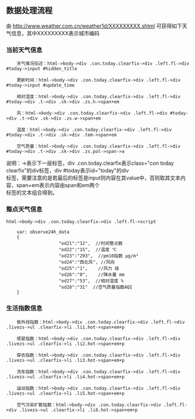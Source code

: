 ## 数据处理流程

由 http://www.weather.com.cn/weather1d/XXXXXXXXX.shtml 可获得如下天气信息，其中XXXXXXXXX表示城市编码

### 当前天气信息

		天气情况综述：html->body->div .con.today.clearfix->div .left.fl->div #today->input #hidden_title

		更新时间：html->body->div .con.today.clearfix->div .left.fl->div #today->input #update_time

		相对湿度：html->body->div .con.today.clearfix->div .left.fl->div #today->div .t->div .sk->div .zs.h->span+em

		风：html->body->div .con.today.clearfix->div .left.fl->div #today->div .t->div .sk->div .zs.w->span+em

		温度：html->body->div .con.today.clearfix->div .left.fl->div #today->div .t->div .sk->div .tem->span+em

		空气质量：html->body->div .con.today.clearfix->div .left.fl->div #today->div .t->div .sk->div .zs.pol->span->a

说明：->表示下一层标签，div .con.today.clearfix表示class="con today clearfix"的div标签，div #today表示id="today"的div  
标签，需要注意的是若最后的标签是input则内容在其value中，否则取其文本内容，span+em表示内容由span和em两个  
标签的文本组合得到。

### 整点天气信息
    html->body->div .con.today.clearfix->div .left.fl->script

		var: observe24h_data
		{
		                "od21":"12",  //时间整点数
		                "od22":"15",  //温度 ℃
		                "od23":"293",  //pm10指数 μg/m³
		                "od24":"西北风", //风向
		                "od25":"1",    //风力 级
		                "od26":"0",    //降水量 mm
		                "od27":"53",  //相对湿度 %
		                "od28":"31"  //空气质量指数AQI
		}

### 生活指数信息

		紫外线指数：html->body->div .con.today.clearfix->div .left.fl->div .livezs->ul .clearfix->li .li1.hot->span+em+p

		感冒指数：html->body->div .con.today.clearfix->div .left.fl->div .livezs->ul .clearfix->li .li2.hot->span+em+p

		穿衣指数：html->body->div .con.today.clearfix->div .left.fl->div .livezs->ul .clearfix->li .li3.hot->span+em+p

		洗车指数：html->body->div .con.today.clearfix->div .left.fl->div .livezs->ul .clearfix->li .li4.hot->span+em+p

		运动指数：html->body->div .con.today.clearfix->div .left.fl->div .livezs->ul .clearfix->li .li5.hot->span+em+p

		空气污染扩散指数：html->body->div .con.today.clearfix->div .left.fl->div .livezs->ul .clearfix->li .li6.hot->span+em+p
